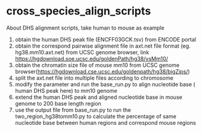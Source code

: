 # cross_species_align_scripts

About DHS alignment scripts, take human to mouse as example

1. obtain the human DHS peak file (ENCFF03GCK.tsv) from ENCODE portal
2. obtain the correspond pairwise alignment file in axt.net file format (eg. hg38.mm10.axt.net) from UCSC genome browser, link https://hgdownload.soe.ucsc.edu/goldenPath/hg38/vsMm10/
3. obtain the chromatin size file of mouse mm10 from UCSC genome browser(https://hgdownload.cse.ucsc.edu/goldenpath/hg38/bigZips/)
4. split the axt.net file into multiple files according to chromosome
5. modify the parameter and run the base_run.py to align nucleotide base ( human DHS peak here) to mm10 genome
6. extend the human DHS peak and aligned nucleotide base in mouse genome to 200 base length region
7. use the output file from base_run.py to run the two_region_hg38tomm10.py to calculate the percentage of same nucleotide base between human regions and correspond mouse regions
